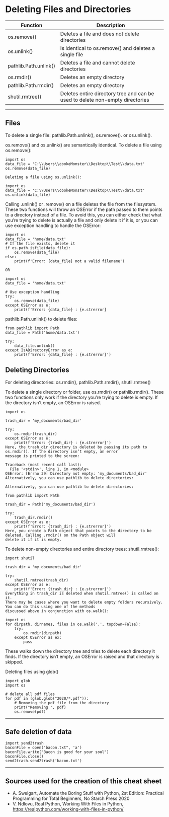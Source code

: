 # Deleting Files and Directories

| Function | Description |
|----------|-------------|
| os.remove() | Deletes a file and does not delete directories
| os.unlink() | Is identical to os.remove() and deletes a single file
| pathlib.Path.unlink() | Deletes a file and cannot delete directories
| os.rmdir() | Deletes an empty directory
| pathlib.Path.rmdir() | Deletes an empty directory
| shutil.rmtree() | Deletes entire directory tree and can be used to delete non-empty directories
___
## Files
To delete a single file: pathlib.Path.unlink(), os.remove(). or os.unlink().

os.remove() and os.unlink() are semantically identical. 
To delete a file using os.remove():
````
import os
data_file = 'C:\\Users\\cookeMonster\\Desktop\\Test\\data.txt'
os.remove(data_file)

Deleting a file using os.unlink():

import os
data_file = 'C:\\Users\\cookeMonster\\Desktop\\Test\\data.txt'
os.unlink(data_file)
````
Calling .unlink() or .remove() on a file deletes the file from the filesystem. These two functions will throw an OSError
if the path passed to them points to a directory instead of a file. To avoid this, you can either check that what you’re
trying to delete is actually a file and only delete it if it is, or you can use exception handling to handle the OSError:
````
import os
data_file = 'home/data.txt'
# If the file exists, delete it
if os.path.isfile(data_file):
    os.remove(data_file)
else:
    print(f'Error: {data_file} not a valid filename')

OR

import os
data_file = 'home/data.txt'

# Use exception handling
try:
    os.remove(data_file)
except OSError as e:
    print(f'Error: {data_file} : {e.strerror}
````
pathlib.Path.unlink() to delete files:
````
from pathlib import Path
data_file = Path('home/data.txt')

try:
    data_file.unlink()
except IsADirectoryError as e:
    print(f'Error: {data_file} : {e.strerror}')
````
## Deleting Directories
For deleting directories: os.rmdir(), pathlib.Path.rmdir(), shutil.rmtree()  

To delete a single directory or folder, use os.rmdir() or pathlib.rmdir(). These two functions only work if the directory
you’re trying to delete is empty. If the directory isn’t empty, an OSError is raised. 
````
import os

trash_dir = 'my_documents/bad_dir'

try:
    os.rmdir(trash_dir)
except OSError as e:
    print(f'Error: {trash_dir} : {e.strerror}')
Here, the trash_dir directory is deleted by passing its path to os.rmdir(). If the directory isn’t empty, an error
message is printed to the screen:

Traceback (most recent call last):
  File '<stdin>', line 1, in <module>
OSError: [Errno 39] Directory not empty: 'my_documents/bad_dir'
Alternatively, you can use pathlib to delete directories:

Alternatively, you can use pathlib to delete directories:

from pathlib import Path

trash_dir = Path('my_documents/bad_dir')

try:
    trash_dir.rmdir()
except OSError as e:
    print(f'Error: {trash_dir} : {e.strerror}')
Here, you create a Path object that points to the directory to be deleted. Calling .rmdir() on the Path object will
delete it if it is empty.
````
To delete non-empty directories and entire directory trees: shutil.rmtree():
````
import shutil

trash_dir = 'my_documents/bad_dir'

try:
    shutil.rmtree(trash_dir)
except OSError as e:
    print(f'Error: {trash_dir} : {e.strerror}')
Everything in trash_dir is deleted when shutil.rmtree() is called on it.
There may be cases where you want to delete empty folders recursively. You can do this using one of the methods
discussed above in conjunction with os.walk():

import os
for dirpath, dirnames, files in os.walk('.', topdown=False):
    try:
        os.rmdir(dirpath)
    except OSError as ex:
        pass
````
These walks down the directory tree and tries to delete each directory it finds. If the directory isn’t empty, an
OSError is raised and that directory is skipped.

Deleting files using glob()
````
import glob
import os

# delete all pdf files
for pdf in (glob.glob("2020/*.pdf")):
    # Removing the pdf file from the directory
    print("Removing ", pdf)
    os.remove(pdf)
````
___
## Safe deletion of data
````
import send2trash
baconFile = open("bacon.txt", 'a')
baconFile.write("Bacon is good for your soul")
baconFile.close()
send2trash.send2trash('bacon.txt')
````
___
## Sources used for the creation of this cheat sheet
- A. Sweigart, Automate the Boring Stuff with Python, 2st Edition:
    Practical Programming for Total Beginners, No Starch Press 2020
- V. Ndlovu, Real Python, Working With Files in Python, https://realpython.com/working-with-files-in-python/
